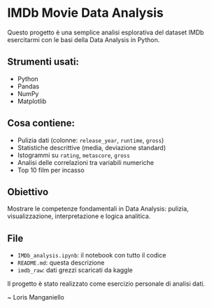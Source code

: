 
# IMDb Movie Data Analysis

Questo progetto è una semplice analisi esplorativa del dataset IMDb esercitarmi con le basi della Data Analysis in Python.

## Strumenti usati:
- Python
- Pandas
- NumPy
- Matplotlib

## Cosa contiene:

- Pulizia dati (colonne: `release_year`, `runtime`, `gross`)
- Statistiche descrittive (media, deviazione standard)
- Istogrammi su `rating`, `metascore`, `gross`
- Analisi delle correlazioni tra variabili numeriche
- Top 10 film per incasso

## Obiettivo

Mostrare le competenze fondamentali in Data Analysis: pulizia, visualizzazione, interpretazione e logica analitica.

## File

- `IMDb_analysis.ipynb`: il notebook con tutto il codice
- `README.md`: questa descrizione
- `imdb_raw`: dati grezzi scaricati da kaggle

Il progetto è stato realizzato come esercizio personale di analisi dati.

~ Loris Manganiello